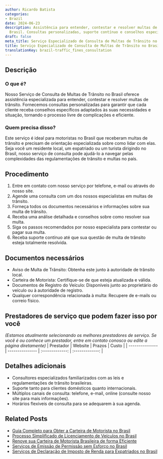 ```yaml
---
author: Ricardo Batista
categories:
- Brazil
date: 2024-06-23
description: Assistência para entender, contestar e resolver multas de trânsito no
  Brasil. Consultas personalizadas, suporte contínuo e conselhos especializados.
draft: false
meta_title: Serviço Especializado de Consulta de Multas de Trânsito no Brasil
title: Serviço Especializado de Consulta de Multas de Trânsito no Brasil
translationKey: brazil-traffic_fines_consultation
---
```



## Descrição
### O que é?
Nosso Serviço de Consulta de Multas de Trânsito no Brasil oferece assistência especializada para entender, contestar e resolver multas de trânsito. Fornecemos consultas personalizadas para garantir que cada cliente receba conselhos específicos adaptados às suas necessidades e situação, tornando o processo livre de complicações e eficiente.

### Quem precisa disso?
Este serviço é ideal para motoristas no Brasil que receberam multas de trânsito e precisam de orientação especializada sobre como lidar com elas. Seja você um residente local, um expatriado ou um turista dirigindo no Brasil, nosso serviço de consulta pode ajudá-lo a navegar pelas complexidades das regulamentações de trânsito e multas no país.

## Procedimento

1. Entre em contato com nosso serviço por telefone, e-mail ou através do nosso site.
2. Agende uma consulta com um dos nossos especialistas em multas de trânsito.
3. Forneça todos os documentos necessários e informações sobre sua multa de trânsito.
4. Receba uma análise detalhada e conselhos sobre como resolver sua multa.
5. Siga os passos recomendados por nosso especialista para contestar ou pagar sua multa.
6. Receba suporte contínuo até que sua questão de multa de trânsito esteja totalmente resolvida.

## Documentos necessários

- Aviso de Multa de Trânsito: Obtenha este junto à autoridade de trânsito local.
- Carteira de Motorista: Certifique-se de que esteja atualizada e válida.
- Documentos de Registro do Veículo: Disponíveis junto ao proprietário do veículo ou à autoridade de registro.
- Qualquer correspondência relacionada à multa: Recupere de e-mails ou correio físico.

## Prestadores de serviço que podem fazer isso por você
_(Estamos atualmente selecionando os melhores prestadores de serviço. Se você é ou conhece um prestador, entre em contato conosco ou edite a página diretamente)_
| Prestador        |     Website     |     Prazos    |       Custo      |
| --------------- | --------------- |  :-------------: | :-------------: |

## Detalhes adicionais

- Consultores especializados familiarizados com as leis e regulamentações de trânsito brasileiras.
- Suporte tanto para clientes domésticos quanto internacionais.
- Múltiplos canais de consulta: telefone, e-mail, online (consulte nosso site para mais informações).
- Horários flexíveis de consulta para se adequarem à sua agenda.
## Related Posts

- [Guia Completo para Obter a Carteira de Motorista no Brasil](https://tramitit.com/portuguese/guides/brazil/carteira_de_motorista/)
- [Processo Simplificado de Licenciamento de Veículos no Brasil](https://tramitit.com/portuguese/guides/brazil/licenciamento_de_veículo/)
- [Renove sua Carteira de Motorista Brasileira de forma Eficiente](https://tramitit.com/portuguese/guides/brazil/renovação_de_cnh/)
- [Serviços de Emissão de Permissão sem Esforço no Brasil](https://tramitit.com/portuguese/guides/brazil/emissão_de_alvará/)
- [Serviços de Declaração de Imposto de Renda para Expatriados no Brasil](https://tramitit.com/portuguese/guides/brazil/declaração_de_imposto_de_renda/)